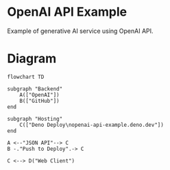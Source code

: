 # **OpenAI API Example**

Example of generative AI service using OpenAI API.

# Diagram

```mermaid
flowchart TD

subgraph "Backend"
    A(["OpenAI"])
    B(["GitHub"])
end

subgraph "Hosting"
    C(["Deno Deploy\nopenai-api-example.deno.dev"])
end

A <--"JSON API"--> C
B -."Push to Deploy".-> C

C <--> D("Web Client")
```